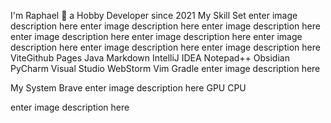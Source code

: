 I'm Raphael 👋 a Hobby Developer since 2021
My Skill Set
enter image description here enter image description here enter image description here enter image description here enter image description here enter image description here enter image description here enter image description here ViteGithub Pages Java Markdown IntelliJ IDEA Notepad++ Obsidian PyCharm Visual Studio WebStorm Vim Gradle enter image description here

My System
Brave enter image description here GPU CPU

enter image description here
